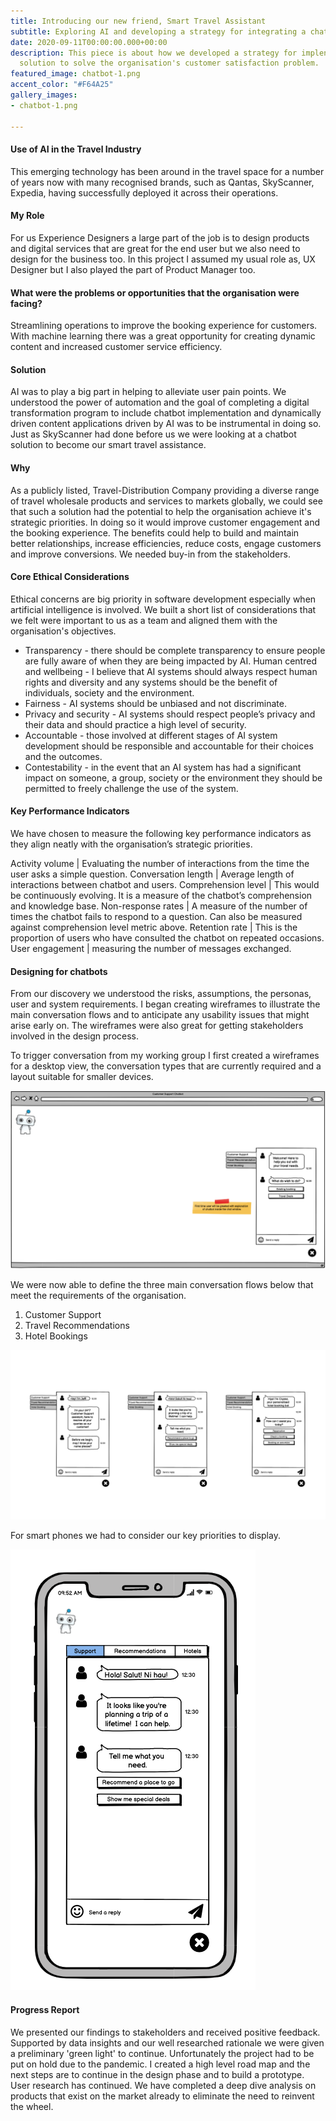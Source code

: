 ```yaml
---
title: Introducing our new friend, Smart Travel Assistant
subtitle: Exploring AI and developing a strategy for integrating a chatbot solution
date: 2020-09-11T00:00:00.000+00:00
description: This piece is about how we developed a strategy for implenting an AI/ML
  solution to solve the organisation's customer satisfaction problem.
featured_image: chatbot-1.png
accent_color: "#F64A25"
gallery_images:
- chatbot-1.png

---
```

#### Use of AI in the Travel Industry

This emerging technology has been around in the travel space for a number of years now with many recognised brands, such as Qantas, SkyScanner, Expedia, having successfully deployed it across their operations.

#### My Role

For us Experience Designers a large part of the job is to design products and digital services that are great for the end user but we also need to design for the business too.  In this project I assumed my usual role as, UX Designer but I also played the part of Product Manager too.

#### What were the problems or opportunities that the organisation were facing?

Streamlining operations to improve the booking experience for customers.  With machine learning there was a great opportunity for creating dynamic content and increased customer service efficiency.

#### Solution

AI was to play a big part in helping to alleviate user pain points. We understood the power of automation and the goal of completing a digital transformation program to include chatbot implementation and dynamically driven content applications driven by AI was to be instrumental in doing so.  Just as SkyScanner had done before us we were looking at a chatbot solution to become our smart travel assistance.

#### Why

As a publicly listed, Travel-Distribution Company providing a diverse range of travel wholesale products and services to markets globally, we could see that such a solution had the potential to help the organisation achieve it's strategic priorities.  In doing so it would improve customer engagement and the booking experience.  The benefits could help to build and maintain better relationships, increase efficiencies, reduce costs, engage customers and improve conversions.  We needed buy-in from the stakeholders.

#### Core Ethical Considerations

Ethical concerns are big priority in software development especially when artificial intelligence is involved.  We built a short list of considerations that we felt were important to us as a team and aligned them with the organisation's objectives.

* Transparency - there should be complete transparency to ensure people are fully aware of when they are being impacted by AI.
  Human centred and wellbeing - I believe that AI systems should always respect human rights and diversity and any systems should be the benefit of individuals, society and the environment.
* Fairness - AI systems should be unbiased and not discriminate.
* Privacy and security - AI systems should respect people’s privacy and their data and should
  practice a high level of security.
* Accountable - those involved at different stages of AI system development should be responsible and accountable for their choices and the outcomes.
* Contestability - in the event that an AI system has had a significant impact on someone, a group, society or the environment they should be permitted to freely challenge the use of the system.

#### Key Performance Indicators

We have chosen to measure the following key performance indicators as they align neatly with the organisation’s strategic priorities.

Activity volume | Evaluating the number of interactions from the time the user asks a simple question.
Conversation length | Average length of interactions between chatbot and users.
Comprehension level | This would be continuously evolving. It is a measure of the chatbot’s comprehension and knowledge base.
Non-response rates | A measure of the number of times the chatbot fails to respond to a question. Can also be measured against comprehension level metric above.
Retention rate | This is the proportion of users who have consulted the chatbot on repeated occasions.
User engagement | measuring the number of messages exchanged.

#### Designing for chatbots

From our discovery we understood the risks, assumptions, the personas, user and system requirements.  I began creating wireframes to illustrate the main conversation flows and to anticipate any usability issues that might arise early on.  The wireframes were also great for getting stakeholders involved in the design process.

To trigger conversation from my working group I first created a wireframes for a desktop view, the conversation types that are currently required and a layout suitable for smaller devices.

![Travel assistant desktop resolution](../images/projects/chatbot-wireframe-desktop.png)

We were now able to define the three main conversation flows below that meet the requirements of the organisation.

1. Customer Support
2. Travel Recommendations
3. Hotel Bookings

![Chatbot conversation types](../images/projects/chatbot-wireframe-conversation-types.png)

For smart phones we had to consider our key priorities to display.

![Chatbot mobile](../images/projects/chatbot-wireframe-mobile.png)

#### Progress Report

We presented our findings to stakeholders and received positive feedback.  Supported by data insights and our well researched rationale we were given a preliminary 'green light' to continue.  Unfortunately the project had to be put on hold due to the pandemic.  I created a high level road map and the next steps are to continue in the design phase and to build a prototype.  User research has continued.  We have completed a deep dive analysis on products that exist on the market already to eliminate the need to reinvent the wheel.
